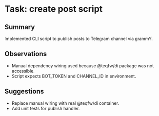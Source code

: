 # Task: create post script

## Summary

Implemented CLI script to publish posts to Telegram channel via grammY.

## Observations

- Manual dependency wiring used because @teqfw/di package was not accessible.
- Script expects BOT_TOKEN and CHANNEL_ID in environment.

## Suggestions

- Replace manual wiring with real @teqfw/di container.
- Add unit tests for publish handler.
